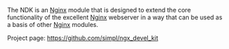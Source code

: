 <!---
    @title         Nginx Devel Kit
    @creator       Yichun Zhang
    @created       2011-06-21 08:27 GMT
    @modifier      YichunZhang
    @modified      2011-06-21 08:39 GMT
    @changecount   2
--->

The NDK is an [Nginx](nginx/) module that is designed to extend the core functionality of the    excellent [Nginx](nginx/) webserver in a way that can be used as a basis of other [Nginx](nginx/) modules.

Project page: https://github.com/simpl/ngx_devel_kit
